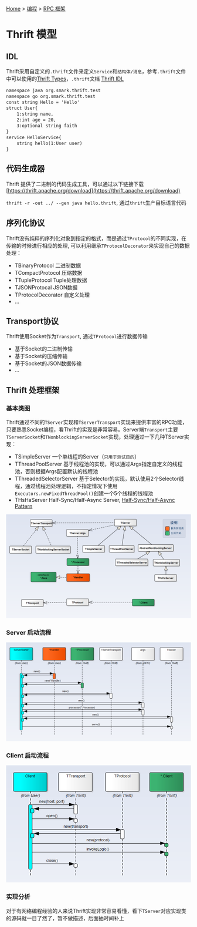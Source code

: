 [Home](/) > [编程](program/) > [RPC 框架](program/rpc)
# Thrift 模型
## IDL

Thrift采用自定义的`.thrift`文件来定义`Service`和`结构体/消息`，参考`.thrift`文件中可以使用的[Thrift Types](https://thrift.apache.org/docs/types)，`.thrift`文档 [Thrift IDL](https://thrift.apache.org/docs/idl)
```
namespace java org.smark.thrift.test
namespace go org.smark.thrift.test
const string Hello = 'Hello'
struct User{
    1:string name,
    2:int age = 20,
    3:optional string faith
}
service HelloService{
    string hello(1:User user)
}
```

## 代码生成器
Thrift 提供了二进制的代码生成工具，可以通过以下链接下载[https://thrift.apache.org/download](https://thrift.apache.org/download)

`thrift -r -out ../ --gen java hello.thrift`, 通过`thrift`生产目标语言代码
## 序列化协议
Thrift没有纯粹的序列化对象到指定的格式，而是通过`TProtocol`的不同实现，在传输的时候进行相应的处理, 可以利用继承`TProtocolDecorator`来实现自己的数据处理：
* TBinaryProtocol 二进制数据
* TCompactProtocol 压缩数据
* TTupleProtocol Tuple处理数据
* TJSONProtocal JSON数据
* TProtocolDecorator 自定义处理
* ...

## Transport协议
Thrift使用Socket作为`Transport`, 通过`TProtocol`进行数据传输
* 基于Socket的二进制传输
* 基于Socket的压缩传输
* 基于Socket的JSON数据传输
* ...

## Thrift 处理框架

### 基本类图
Thrift通过不同的`TServer`实现和`TServerTransport`实现来提供丰富的RPC功能，只要熟悉Socket编程，看Thrift的实现是非常容易。Server端`Transport`主要`TServerSocket`和`TNonblockingServerSocket`实现，处理通过一下几种TServer实现：
* TSimpleServer 一个单线程的Server（`只用于测试目的`）
* TThreadPoolServer 基于线程池的实现，可以通过Args指定自定义的线程池，否则根据Args配置默认的线程池
* TThreadedSelectorServer 基于Selector的实现，默认使用2个Selector线程，通过线程池处理逻辑，不指定情况下使用`Executors.newFixedThreadPool()`创建一个5个线程的线程池
* THsHaServer Half-Sync/Half-Async Server, [Half-Sync/Half-Async Pattern](https://java-design-patterns.com/patterns/half-sync-half-async/)

![](img/thrift-intro-class.png)
### Server 启动流程

![](img/thrift-server-start.png)
### Client 启动流程

![](img/thrift-client-logic.png)
### 实现分析
对于有网络编程经验的人来说Thrift实现非常容易看懂，看下`TServer`对应实现类的源码就一目了然了，暂不做描述，后面抽时间补上
